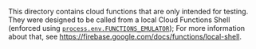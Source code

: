 This directory contains cloud functions that are only intended for testing.
They were designed to be called from a local Cloud Functions Shell (enforced using [`process.env.FUNCTIONS_EMULATOR`](https://github.com/firebase/firebase-tools/issues/2439));
For more information about that, see 
https://firebase.google.com/docs/functions/local-shell.